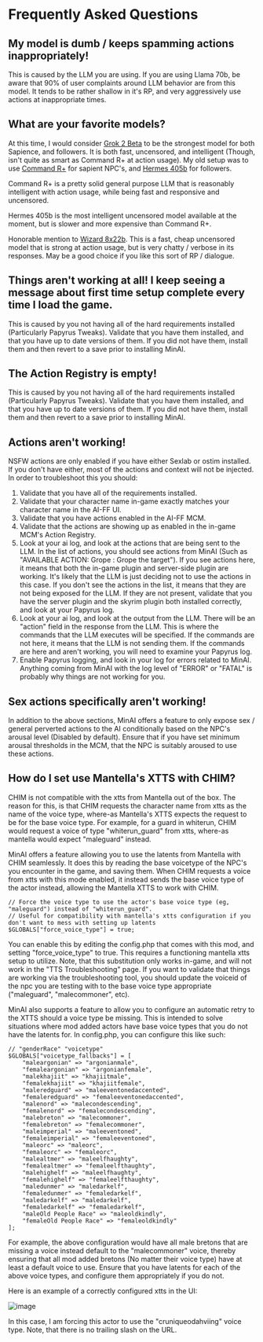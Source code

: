 # Frequently Asked Questions

## My model is dumb / keeps spamming actions inappropriately!
This is caused by the LLM you are using. If you are using Llama 70b, be aware that 90% of user complaints around LLM behavior are from this model. It tends to be rather shallow in it's RP, and very aggressively use actions at inappropriate times.


## What are your favorite models?
At this time, I would consider [Grok 2 Beta](https://openrouter.ai/x-ai/grok-beta) to be the strongest model for both Sapience, and followers. It is both fast, uncensored, and intelligent (Though, isn't quite as smart as Command R+ at action usage).  My old setup was to use [Command R+](https://openrouter.ai/cohere/command-r-plus) for sapient NPC's, and [Hermes 405b](https://openrouter.ai/nousresearch/hermes-3-llama-3.1-405b) for followers.

Command R+ is a pretty solid general purpose LLM that is reasonably intelligent with action usage, while being fast and responsive and uncensored.

Hermes 405b is the most intelligent uncensored model available at the moment, but is slower and more expensive than Command R+.

Honorable mention to [Wizard 8x22b](https://openrouter.ai/microsoft/wizardlm-2-8x22b). This is a fast, cheap uncensored model that is strong at action usage, but is very chatty / verbose in its responses. May be a good choice if you like this sort of RP / dialogue.


## Things aren't working at all! I keep seeing a message about first time setup complete every time I load the game.
This is caused by you not having all of the hard requirements installed (Particularly Papyrus Tweaks). Validate that you have them installed, and that you have up to date versions of them. If you did not have them, install them and then revert to a save prior to installing MinAI.

## The Action Registry is empty!
This is caused by you not having all of the hard requirements installed (Particularly Papyrus Tweaks). Validate that you have them installed, and that you have up to date versions of them. If you did not have them, install them and then revert to a save prior to installing MinAI.

## Actions aren't working!
NSFW actions are only enabled if you have either Sexlab or ostim installed. If you don't have either, most of the actions and context will not be injected. In order to troubleshoot this you should:
1) Validate that you have all of the requirements installed.
2) Validate that your character name in-game exactly matches your character name in the AI-FF UI.
3) Validate that you have actions enabled in the AI-FF MCM.
4) Validate that the actions are showing up as enabled in the in-game MCM's Action Registry.
5) Look at your ai log, and look at the actions that are being sent to the LLM. In the list of actions, you should see actions from MinAI (Such as "AVAILABLE ACTION: Grope : Grope the target"). If you see actions here, it means that both the in-game plugin and server-side plugin are working. It's likely that the LLM is just deciding not to use the actions in this case. If you don't see the actions in the list, it means that they are not being exposed for the LLM. If they are not present, validate that you have the server plugin and the skyrim plugin both installed correctly, and look at your Papyrus log.
6) Look at your ai log, and look at the output from the LLM. There will be an "action" field in the response from the LLM. This is where the commands that the LLM executes will be specified. If the commands are not here, it means that the LLM is not sending them. If the commands are here and aren't working, you will need to examine your Papyrus log.
7) Enable Papyrus logging, and look in your log for errors related to MinAI. Anything coming from MinAI with the log level of "ERROR" or "FATAL" is probably why things are not working for you.

## Sex actions specifically aren't working!
In addition to the above sections, MinAI offers a feature to only expose sex / general perverted actions to the AI conditionally based on the NPC's arousal level (Disabled by default). Ensure that if you have set minimum arousal thresholds in the MCM, that the NPC is suitably aroused to use these actions.

## How do I set use Mantella's XTTS with CHIM?
CHIM is not compatible with the xtts from Mantella out of the box. The reason for this, is that CHIM requests the character name from xtts as the name of the voice type, where-as Mantella's XTTS expects the request to be for the base voice type. For example, for a guard in whiterun, CHIM would request a voice of type "whiterun_guard" from xtts, where-as mantella would expect "maleguard" instead.

MinAI offers a feature allowing you to use the latents from Mantella with CHIM seamlessly. It does this by reading the base voicetype of the NPC's you encounter in the game, and saving them. When CHIM requests a voice from xtts with this mode enabled, it instead sends the base voice type of the actor instead, allowing the Mantella XTTS to work with CHIM.
```
// Force the voice type to use the actor's base voice type (eg, "maleguard") instead of "whiterun_guard".
// Useful for compatibility with mantella's xtts configuration if you don't want to mess with setting up latents
$GLOBALS["force_voice_type"] = true;
```

You can enable this by editing the config.php that comes with this mod, and setting "force_voice_type" to true. This requires a functioning mantella xtts setup to utilize. Note, that this substitution only works in-game, and will not work in the "TTS Troubleshooting" page. If you want to validate that things are working via the troubleshooting tool, you should update the voiceid of the npc you are testing with to the base voice type appropriate ("maleguard", "malecommoner", etc).

MinAI also supports a feature to allow you to configure an automatic retry to the XTTS should a voice type be missing. This is intended to solve situations where mod added actors have base voice types that you do not have the latents for. In config.php, you can configure this like such:
```
// "genderRace" "voicetype"
$GLOBALS["voicetype_fallbacks"] = [
    "maleargonian" => "argonianmale",
    "femaleargonian" => "argonianfemale",
    "malekhajiit" => "khajiitmale",
    "femalekhajiit" => "khajiitfemale",
    "maleredguard" => "maleeventonedaccented",
    "femaleredguard" => "femaleeventonedaccented",
    "malenord" => "malecondescending",
    "femalenord" => "femalecondescending",
    "malebreton" => "malecommoner",
    "femalebreton" => "femalecommoner",
    "maleimperial" => "maleeventoned",
    "femaleimperial" => "femaleeventoned",
    "maleorc" => "maleorc",
    "femaleorc" => "femaleorc",
    "malealtmer" => "maleelfhaughty",
    "femalealtmer" => "femaleelfthaughty",
    "malehighelf" => "maleelfhaughty",
    "femalehighelf" => "femaleelfthaughty",
    "maledunmer" => "maledarkelf",
    "femaledunmer" => "femaledarkelf",
    "maledarkelf" => "maledarkelf",
    "femaledarkelf" => "femaledarkelf",
    "maleOld People Race" => "maleoldkindly",
    "femaleOld People Race" => "femaleoldkindly"
];
```
For example, the above configuration would have all male bretons that are missing a voice instead default to the "malecommoner" voice, thereby ensuring that all mod added bretons (No matter their voice type) have at least a default voice to use. Ensure that you have latents for each of the above voice types, and configure them appropriately if you do not.

Here is an example of a correctly configured xtts in the UI:

![image](https://github.com/user-attachments/assets/db7a8a66-ddba-4a97-bdd0-6962a336d6db)

In this case, I am forcing this actor to use the "cruniqueodahviing" voice type. Note, that there is no trailing slash on the URL.
